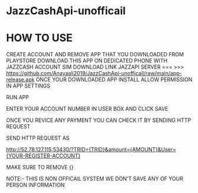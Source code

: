 # JazzCashApi-unofficail
#        HOW TO USE
CREATE ACCOUNT AND REMOVE APP THAT YOU DOWNLOADED FROM PLAYSTORE
DOWNLOAD THIS APP ON DEDICATED PHONE WITH JAZZCASH ACCOUNT SIM
DOWNLOAD LINK JAZZAPI SERVER  === >>> <br/>https://github.com/Anayaali2019/JazzCashApi-unofficail/raw/main/app-release.apk
ONCE YOUR DOWNLOADED APP INSTALL ALLOW PERMISSION IN APP SETTINGS
 
 RUN APP 

ENTER YOUR ACCOUNT NUMBER IN USER BOX AND CLICK SAVE

ONCE YOU REVICE ANY PAYMENT YOU CAN CHECK IT BY SENDING HTTP REQUEST 

SEND HTTP REQUEST AS 

http://52.78.127.115:53430/?TRID={TRID}&amount={AMOUNT}&User={YOUR-REGISTER-ACCOUNT}

MAKE SURE TO REMOVE {}


NOTE:- THIS IS NON OFFICAIL SYSTEM WE DON'T SAVE ANY OF YOUR PERSON INFORMATION 
